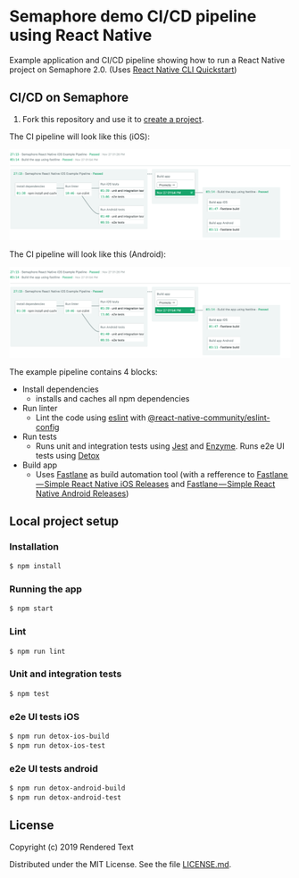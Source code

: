 # Semaphore demo CI/CD pipeline using React Native

Example application and CI/CD pipeline showing how to run a React Native project
on Semaphore 2.0. (Uses [React Native CLI Quickstart](https://facebook.github.io/react-native/docs/getting-started.html))

## CI/CD on Semaphore

1. Fork this repository and use it to [create a
project](https://docs.semaphoreci.com/article/63-your-first-project).

The CI pipeline will look like this (iOS):

![CI pipeline on Semaphore](images/ci-pipeline.png)

The CI pipeline will look like this (Android):

![CI pipeline on Semaphore](images/ci-pipeline.png)

The example pipeline contains 4 blocks:

 - Install dependencies
    -  installs and caches all npm dependencies
 - Run linter
    - Lint the code using [eslint](https://eslint.org/) with [@react-native-community/eslint-config](https://www.npmjs.com/package/@react-native-community/eslint-config)
 - Run tests
    - Runs unit and integration tests using [Jest](https://jestjs.io/) and [Enzyme](https://airbnb.io/enzyme/). Runs e2e UI tests using [Detox](https://github.com/wix/Detox)
 - Build app
    - Uses [Fastlane](https://fastlane.tools) as build automation tool (with a refference to [Fastlane — Simple React Native iOS Releases](https://shift.infinite.red/simple-react-native-ios-releases-4c28bb53a97b) and [Fastlane — Simple React Native Android Releases](https://shift.infinite.red/simple-react-native-android-releases-319dc5e29605))

## Local project setup

### Installation

```bash
$ npm install
```

### Running the app

```bash
$ npm start
```

### Lint

```bash
$ npm run lint
```

### Unit and integration tests

```bash
$ npm test
```

### e2e UI tests iOS

```bash
$ npm run detox-ios-build
$ npm run detox-ios-test
```

### e2e UI tests android

```bash
$ npm run detox-android-build
$ npm run detox-android-test
```

## License

Copyright (c) 2019 Rendered Text

Distributed under the MIT License. See the file [LICENSE.md](./LICENSE.md).
